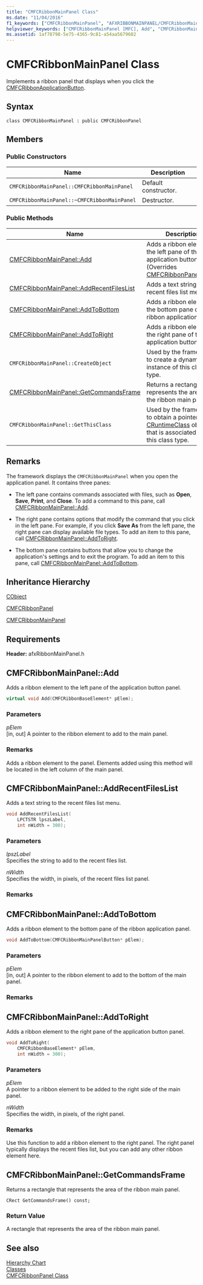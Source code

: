 ```yaml
---
title: "CMFCRibbonMainPanel Class"
ms.date: "11/04/2016"
f1_keywords: ["CMFCRibbonMainPanel", "AFXRIBBONMAINPANEL/CMFCRibbonMainPanel", "AFXRIBBONMAINPANEL/CMFCRibbonMainPanel::Add", "AFXRIBBONMAINPANEL/CMFCRibbonMainPanel::AddRecentFilesList", "AFXRIBBONMAINPANEL/CMFCRibbonMainPanel::AddToBottom", "AFXRIBBONMAINPANEL/CMFCRibbonMainPanel::AddToRight", "AFXRIBBONMAINPANEL/CMFCRibbonMainPanel::GetCommandsFrame"]
helpviewer_keywords: ["CMFCRibbonMainPanel [MFC], Add", "CMFCRibbonMainPanel [MFC], AddRecentFilesList", "CMFCRibbonMainPanel [MFC], AddToBottom", "CMFCRibbonMainPanel [MFC], AddToRight", "CMFCRibbonMainPanel [MFC], GetCommandsFrame"]
ms.assetid: 1af78798-5e75-4365-9c81-a54aa5679602
---
```

# CMFCRibbonMainPanel Class

Implements a ribbon panel that displays when you click the [CMFCRibbonApplicationButton](../../mfc/reference/cmfcribbonapplicationbutton-class.md).

## Syntax

```
class CMFCRibbonMainPanel : public CMFCRibbonPanel
```

## Members

### Public Constructors

|Name|Description|
|----------|-----------------|
|`CMFCRibbonMainPanel::CMFCRibbonMainPanel`|Default constructor.|
|`CMFCRibbonMainPanel::~CMFCRibbonMainPanel`|Destructor.|

### Public Methods

|Name|Description|
|----------|-----------------|
|[CMFCRibbonMainPanel::Add](#add)|Adds a ribbon element to the left pane of the application button panel. (Overrides [CMFCRibbonPanel::Add](../../mfc/reference/cmfcribbonpanel-class.md#add).)|
|[CMFCRibbonMainPanel::AddRecentFilesList](#addrecentfileslist)|Adds a text string to the recent files list menu.|
|[CMFCRibbonMainPanel::AddToBottom](#addtobottom)|Adds a ribbon element to the bottom pane of the ribbon application panel.|
|[CMFCRibbonMainPanel::AddToRight](#addtoright)|Adds a ribbon element to the right pane of the application button panel.|
|`CMFCRibbonMainPanel::CreateObject`|Used by the framework to create a dynamic instance of this class type.|
|[CMFCRibbonMainPanel::GetCommandsFrame](#getcommandsframe)|Returns a rectangle that represents the area of the ribbon main panel.|
|`CMFCRibbonMainPanel::GetThisClass`|Used by the framework to obtain a pointer to the [CRuntimeClass](../../mfc/reference/cruntimeclass-structure.md) object that is associated with this class type.|

## Remarks

The framework displays the `CMFCRibbonMainPanel` when you open the application panel. It contains three panes:

- The left pane contains commands associated with files, such as **Open**, **Save**, **Print**, and **Close**. To add a command to this pane, call [CMFCRibbonMainPanel::Add](#add).

- The right pane contains options that modify the command that you click in the left pane. For example, if you click **Save As** from the left pane, the right pane can display available file types. To add an item to this pane, call [CMFCRibbonMainPanel::AddToRight](#addtoright).

- The bottom pane contains buttons that allow you to change the application's settings and to exit the program. To add an item to this pane, call [CMFCRibbonMainPanel::AddToBottom](#addtobottom).

## Inheritance Hierarchy

[CObject](../../mfc/reference/cobject-class.md)

[CMFCRibbonPanel](../../mfc/reference/cmfcribbonpanel-class.md)

[CMFCRibbonMainPanel](../../mfc/reference/cmfcribbonmainpanel-class.md)

## Requirements

**Header:** afxRibbonMainPanel.h

## <a name="add"></a> CMFCRibbonMainPanel::Add

Adds a ribbon element to the left pane of the application button panel.

```cpp
virtual void Add(CMFCRibbonBaseElement* pElem);
```

### Parameters

*pElem*<br/>
[in, out] A pointer to the ribbon element to add to the main panel.

### Remarks

Adds a ribbon element to the panel. Elements added using this method will be located in the left column of the main panel.

## <a name="addrecentfileslist"></a> CMFCRibbonMainPanel::AddRecentFilesList

Adds a text string to the recent files list menu.

```cpp
void AddRecentFilesList(
    LPCTSTR lpszLabel,
    int nWidth = 300);
```

### Parameters

*lpszLabel*<br/>
Specifies the string to add to the recent files list.

*nWidth*<br/>
Specifies the width, in pixels, of the recent files list panel.

### Remarks

## <a name="addtobottom"></a> CMFCRibbonMainPanel::AddToBottom

Adds a ribbon element to the bottom pane of the ribbon application panel.

```cpp
void AddToBottom(CMFCRibbonMainPanelButton* pElem);
```

### Parameters

*pElem*<br/>
[in, out] A pointer to the ribbon element to add to the bottom of the main panel.

### Remarks

## <a name="addtoright"></a> CMFCRibbonMainPanel::AddToRight

Adds a ribbon element to the right pane of the application button panel.

```cpp
void AddToRight(
    CMFCRibbonBaseElement* pElem,
    int nWidth = 300);
```

### Parameters

*pElem*<br/>
A pointer to a ribbon element to be added to the right side of the main panel.

*nWidth*<br/>
Specifies the width, in pixels, of the right panel.

### Remarks

Use this function to add a ribbon element to the right panel. The right panel typically displays the recent files list, but you can add any other ribbon element here.

## <a name="getcommandsframe"></a> CMFCRibbonMainPanel::GetCommandsFrame

Returns a rectangle that represents the area of the ribbon main panel.

```
CRect GetCommandsFrame() const;
```

### Return Value

A rectangle that represents the area of the ribbon main panel.

## See also

[Hierarchy Chart](../../mfc/hierarchy-chart.md)<br/>
[Classes](../../mfc/reference/mfc-classes.md)<br/>
[CMFCRibbonPanel Class](../../mfc/reference/cmfcribbonpanel-class.md)
